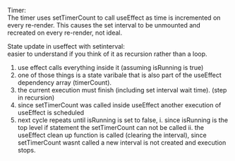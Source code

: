 Timer: </br>
The timer uses setTimerCount to call useEffect as time is incremented on every re-render. 
This causes the set interval to be unmounted and recreated on every re-render, not ideal.

State update in useffect with setinterval: </br>
easier to understand if you think of it as recursion rather than a loop.
1. use effect calls everything inside it (assuming isRunning is true)
2. one of those things is a state varibale that is also part of the useEffect dependency array (timerCount).
3. the current execution must finish (including set interval wait time). (step in recursion)
4. since setTimerCount was called inside useEffect another execution of useEffect is scheduled
5. next cycle repeats until isRunning is set to false, 
   i. since isRunning is the top level if statement the setTimerCount can not be called
  ii. the useEffect clean up function is called (clearing the interval), since setTimerCount wasnt called a new interval is not created and execution stops.
